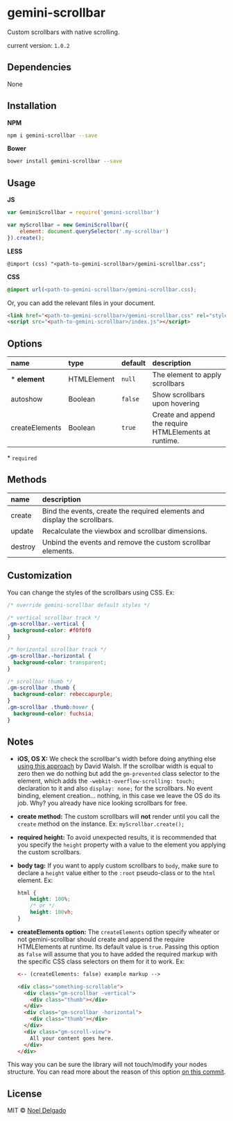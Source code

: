 # gemini-scrollbar

Custom scrollbars with native scrolling.

current version: `1.0.2`

## Dependencies
None

## Installation

**NPM**
```sh
npm i gemini-scrollbar --save
```

**Bower**
```sh
bower install gemini-scrollbar --save
```

## Usage

**JS**
```js
var GeminiScrollbar = require('gemini-scrollbar')

var myScrollbar = new GeminiScrollbar({
    element: document.querySelector('.my-scrollbar')
}).create();
```

**LESS**
```less
@import (css) "<path-to-gemini-scrollbar>/gemini-scrollbar.css";
```

**CSS**
```css
@import url(<path-to-gemini-scrollbar>/gemini-scrollbar.css);
```
Or, you can add the relevant files in your document.
```html
<link href="<path-to-gemini-scrollbar>/gemini-scrollbar.css" rel="stylesheet">
<script src="<path-to-gemini-scrollbar>/index.js"></script>
```

## Options

name | type | default | description
:--- | :--- | :--- | :---
* **element** | HTMLElement | `null` | The element to apply scrollbars
autoshow | Boolean | `false` | Show scrollbars upon hovering
createElements | Boolean | `true` | Create and append the require HTMLElements at runtime.

\* `required`

## Methods

name | description
:--- | :---
create | Bind the events, create the required elements and display the scrollbars.
update | Recalculate the viewbox and scrollbar dimensions.
destroy | Unbind the events and remove the custom scrollbar elements.

## Customization

You can change the styles of the scrollbars using CSS. Ex:

```css
/* override gemini-scrollbar default styles */

/* vertical scrollbar track */
.gm-scrollbar.-vertical {
  background-color: #f0f0f0
}

/* horizontal scrollbar track */
.gm-scrollbar.-horizontal {
  background-color: transparent;
}

/* scrollbar thumb */
.gm-scrollbar .thumb {
  background-color: rebeccapurple;
}
.gm-scrollbar .thumb:hover {
  background-color: fuchsia;
}
```

## Notes

- **iOS, OS X:** We check the scrollbar's width before doing anything else [using this approach](http://davidwalsh.name/detect-scrollbar-width) by David Walsh. If the scrollbar width is equal to zero then we do nothing but add the `gm-prevented` class selector to the element, which adds the `-webkit-overflow-scrolling: touch;` declaration to it and also `display: none;` for the scrollbars. No event binding, element creation... nothing, in this case we leave the OS do its job. Why? you already have nice looking scrollbars for free.
- **create method:** The custom scrollbars will **not** render until you call the `create` method on the instance. Ex: `myScrollbar.create();`
- **required height:** To avoid unexpected results, it is recommended that you specify the `height` property with a value to the element you applying the custom scrollbars.
- **body tag:** If you want to apply custom scrollbars to `body`, make sure to declare a `height` value either to the `:root` pseudo-class or to the `html` element. Ex:

	```css
	html {
		height: 100%;
		/* or */
		height: 100vh;
	}
	```
- **createElements option:** The `createElements` option specify wheater or not gemini-scrollbar should create and append the require HTMLElements at runtime. Its default value is `true`. Passing this option as `false` will assume that you to have added the required markup with the specific CSS class selectors on them for it to work. Ex:

	```html
	<-- (createElements: false) example markup -->

	<div class="something-scrollable">
	  <div class="gm-scrollbar -vertical">
	    <div class="thumb"></div>
	  </div>
	  <div class="gm-scrollbar -horizontal">
	    <div class="thumb"></div>
	  </div>
	  <div class="gm-scroll-view">
	    All your content goes here.
	  </div>
	</div>
	```
This way you can be sure the library will not touch/modify your nodes structure. You can read more about the reason of this option [on this commit](https://github.com/noeldelgado/gemini-scrollbar/commit/2bb73c82f9d1588fb267fba08518adfe1170885c).

## License
MIT © [Noel Delgado](http://pixelia.me/)